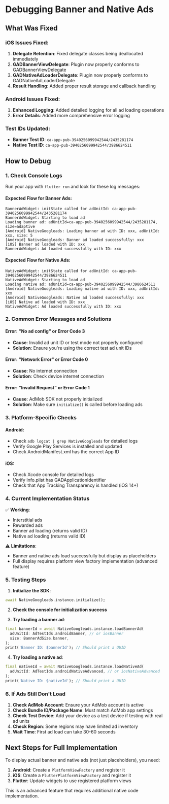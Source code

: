 # Debugging Banner and Native Ads

## What Was Fixed

### iOS Issues Fixed:
1. **Delegate Retention**: Fixed delegate classes being deallocated immediately
2. **GADBannerViewDelegate**: Plugin now properly conforms to GADBannerViewDelegate
3. **GADNativeAdLoaderDelegate**: Plugin now properly conforms to GADNativeAdLoaderDelegate
4. **Result Handling**: Added proper result storage and callback handling

### Android Issues Fixed:
1. **Enhanced Logging**: Added detailed logging for all ad loading operations
2. **Error Details**: Added more comprehensive error logging

### Test IDs Updated:
- **Banner Test ID**: `ca-app-pub-3940256099942544/2435281174`
- **Native Test ID**: `ca-app-pub-3940256099942544/3986624511`

## How to Debug

### 1. Check Console Logs

Run your app with `flutter run` and look for these log messages:

#### Expected Flow for Banner Ads:
```
BannerAdWidget: initState called for adUnitId: ca-app-pub-3940256099942544/2435281174
BannerAdWidget: Starting to load ad
Loading banner ad: adUnitId=ca-app-pub-3940256099942544/2435281174, size=adaptive
[Android] NativeGoogleads: Loading banner ad with ID: xxx, adUnitId: xxx, size: 5
[Android] NativeGoogleads: Banner ad loaded successfully: xxx
[iOS] Banner ad loaded with ID: xxx
BannerAdWidget: Ad loaded successfully with ID: xxx
```

#### Expected Flow for Native Ads:
```
NativeAdWidget: initState called for adUnitId: ca-app-pub-3940256099942544/3986624511
NativeAdWidget: Starting to load ad
Loading native ad: adUnitId=ca-app-pub-3940256099942544/3986624511
[Android] NativeGoogleads: Loading native ad with ID: xxx, adUnitId: xxx
[Android] NativeGoogleads: Native ad loaded successfully: xxx
[iOS] Native ad loaded with ID: xxx
NativeAdWidget: Ad loaded successfully with ID: xxx
```

### 2. Common Error Messages and Solutions

#### Error: "No ad config" or Error Code 3
- **Cause**: Invalid ad unit ID or test mode not properly configured
- **Solution**: Ensure you're using the correct test ad unit IDs

#### Error: "Network Error" or Error Code 0
- **Cause**: No internet connection
- **Solution**: Check device internet connection

#### Error: "Invalid Request" or Error Code 1
- **Cause**: AdMob SDK not properly initialized
- **Solution**: Make sure `initialize()` is called before loading ads

### 3. Platform-Specific Checks

#### Android:
- Check `adb logcat | grep NativeGoogleads` for detailed logs
- Verify Google Play Services is installed and updated
- Check AndroidManifest.xml has the correct App ID

#### iOS:
- Check Xcode console for detailed logs
- Verify Info.plist has GADApplicationIdentifier
- Check that App Tracking Transparency is handled (iOS 14+)

### 4. Current Implementation Status

✅ **Working**:
- Interstitial ads
- Rewarded ads
- Banner ad loading (returns valid ID)
- Native ad loading (returns valid ID)

⚠️ **Limitations**:
- Banner and native ads load successfully but display as placeholders
- Full display requires platform view factory implementation (advanced feature)

### 5. Testing Steps

1. **Initialize the SDK**:
```dart
await NativeGoogleads.instance.initialize();
```

2. **Check the console for initialization success**

3. **Try loading a banner ad**:
```dart
final bannerId = await NativeGoogleads.instance.loadBannerAd(
  adUnitId: AdTestIds.androidBanner, // or iosBanner
  size: BannerAdSize.banner,
);
print('Banner ID: $bannerId'); // Should print a UUID
```

4. **Try loading a native ad**:
```dart
final nativeId = await NativeGoogleads.instance.loadNativeAd(
  adUnitId: AdTestIds.androidNativeAdvanced, // or iosNativeAdvanced
);
print('Native ID: $nativeId'); // Should print a UUID
```

### 6. If Ads Still Don't Load

1. **Check AdMob Account**: Ensure your AdMob account is active
2. **Check Bundle ID/Package Name**: Must match AdMob app settings
3. **Check Test Device**: Add your device as a test device if testing with real ad units
4. **Check Region**: Some regions may have limited ad inventory
5. **Wait Time**: First ad load can take 30-60 seconds

## Next Steps for Full Implementation

To display actual banner and native ads (not just placeholders), you need:

1. **Android**: Create a `PlatformViewFactory` and register it
2. **iOS**: Create a `FlutterPlatformViewFactory` and register it
3. **Flutter**: Update widgets to use registered platform views

This is an advanced feature that requires additional native code implementation.